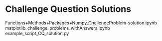 
# Challenge Question Solutions

Functions+Methods+Packages+Numpy_ChallengeProblem-solution.ipynb
matplotlib_challenge_problems_withAnswers.ipynb
example_script_CQ_solution.py
